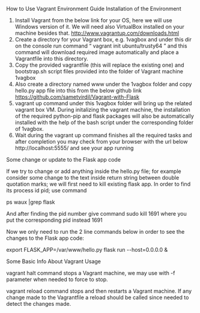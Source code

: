 How to Use Vagrant Environment Guide
Installation of the Environment
1.	Install Vagrant from the below link for your OS, here we will use Windows version of it. We will  need also VirtualBox installed on your machine besides that.
http://www.vagrantup.com/downloads.html
2.	Create a directory for your Vagrant box, e.g. 1vagbox  and under this dir on the console run command “ vagrant init ubuntu/trusty64 ” and this command will download required image automatically and place a Vagrantfile into this directory. 
3.	Copy the provided vagrantfile (this will replace the existing one) and bootstrap.sh script files provided into the folder of Vagrant machine 1vagbox
4.	Also create a directory named www under the 1vagbox folder and copy hello.py app file into this from the below github link 
https://github.com/sametvirdil/Vagrant-with-Flask
5.	vagrant up command under this 1vagbox folder will bring up the related vagrant box VM.  During initalizing the vagrant machine, the installation of the required python-pip and flask packages will also be automatically installed with the help of the bash script under the corresponding folder of 1vagbox.
6.	Wait during the vagrant up command finishes all the required tasks and after completion you may check from your browser with the url below
http://localhost:5555/  and  see your app running


Some change or update to the Flask app code

If we try to change or add anything inside the hello.py file; for example consider some change to the text inside return string between double  quotation marks; we will first need to kill existing flask app. In order to find its process id pid; use command

ps waux |grep flask 

 

And after finding the pid number give command sudo kill 1691 where you put the corresponding pid instead 1691

 


 Now we only need to run the 2 line commands below in order to see the changes to the Flask app code:

export FLASK_APP=/var/www/hello.py
flask run --host=0.0.0.0 &


Some Basic Info About Vagrant Usage

vagrant halt command stops a Vagrant machine, we may use with -f  parameter when needed to force to stop.

vagrant reload command stops and then restarts a Vagrant machine. If any change made to the Vagrantfile a reload should be called since needed to detect the changes made.

